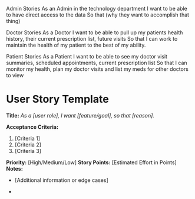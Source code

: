 Admin Stories
As an Admin in the technology department
I want to be able to have direct access to the data
So that (why they want to accomplish that thing)

Doctor Stories
As a Doctor
I want to be able to pull up my patients health history, their current prescription list, future visits
So that I can work to maintain the health of my patient to the best of my ability.


Patient Stories
As a Patient
I want to be able to see my  doctor visit summaries, scheduled appointments, current prescription list
So that I can monitor my health, plan my doctor visits and list my meds for other doctors to view 

# User Story Template

**Title:**
_As a [user role], I want [feature/goal], so that [reason]._

**Acceptance Criteria:**
1. [Criteria 1]
2. [Criteria 2]
3. [Criteria 3]

**Priority:** [High/Medium/Low]
**Story Points:** [Estimated Effort in Points]
**Notes:**
- [Additional information or edge cases]

- 
